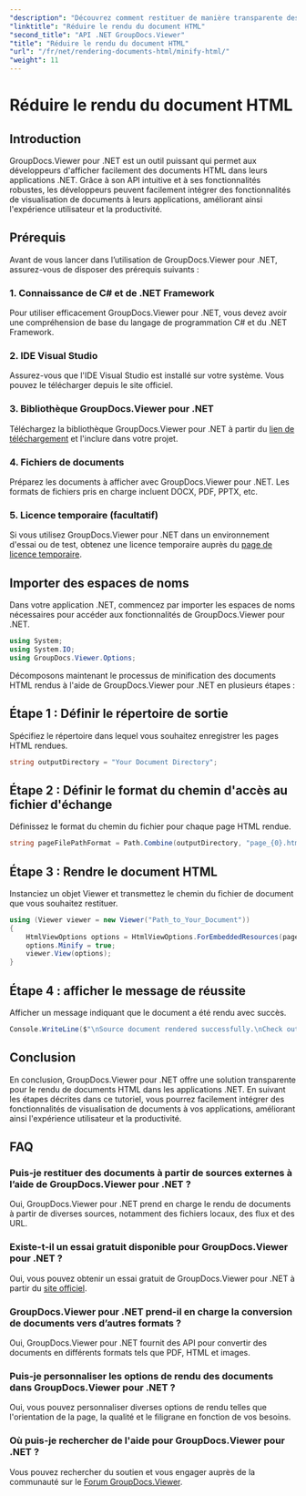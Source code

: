 ```yaml
---
"description": "Découvrez comment restituer de manière transparente des documents HTML dans des applications .NET à l’aide de GroupDocs.Viewer pour .NET."
"linktitle": "Réduire le rendu du document HTML"
"second_title": "API .NET GroupDocs.Viewer"
"title": "Réduire le rendu du document HTML"
"url": "/fr/net/rendering-documents-html/minify-html/"
"weight": 11
---
```


# Réduire le rendu du document HTML

## Introduction
GroupDocs.Viewer pour .NET est un outil puissant qui permet aux développeurs d'afficher facilement des documents HTML dans leurs applications .NET. Grâce à son API intuitive et à ses fonctionnalités robustes, les développeurs peuvent facilement intégrer des fonctionnalités de visualisation de documents à leurs applications, améliorant ainsi l'expérience utilisateur et la productivité.
## Prérequis
Avant de vous lancer dans l’utilisation de GroupDocs.Viewer pour .NET, assurez-vous de disposer des prérequis suivants :
### 1. Connaissance de C# et de .NET Framework
Pour utiliser efficacement GroupDocs.Viewer pour .NET, vous devez avoir une compréhension de base du langage de programmation C# et du .NET Framework.
### 2. IDE Visual Studio
Assurez-vous que l'IDE Visual Studio est installé sur votre système. Vous pouvez le télécharger depuis le site officiel.
### 3. Bibliothèque GroupDocs.Viewer pour .NET
Téléchargez la bibliothèque GroupDocs.Viewer pour .NET à partir du [lien de téléchargement](https://releases.groupdocs.com/viewer/net/) et l'inclure dans votre projet.
### 4. Fichiers de documents
Préparez les documents à afficher avec GroupDocs.Viewer pour .NET. Les formats de fichiers pris en charge incluent DOCX, PDF, PPTX, etc.
### 5. Licence temporaire (facultatif)
Si vous utilisez GroupDocs.Viewer pour .NET dans un environnement d'essai ou de test, obtenez une licence temporaire auprès du [page de licence temporaire](https://purchase.groupdocs.com/temporary-license/).

## Importer des espaces de noms
Dans votre application .NET, commencez par importer les espaces de noms nécessaires pour accéder aux fonctionnalités de GroupDocs.Viewer pour .NET.
```csharp
using System;
using System.IO;
using GroupDocs.Viewer.Options;
```

Décomposons maintenant le processus de minification des documents HTML rendus à l'aide de GroupDocs.Viewer pour .NET en plusieurs étapes :
## Étape 1 : Définir le répertoire de sortie
Spécifiez le répertoire dans lequel vous souhaitez enregistrer les pages HTML rendues.
```csharp
string outputDirectory = "Your Document Directory";
```
## Étape 2 : Définir le format du chemin d'accès au fichier d'échange
Définissez le format du chemin du fichier pour chaque page HTML rendue.
```csharp
string pageFilePathFormat = Path.Combine(outputDirectory, "page_{0}.html");
```
## Étape 3 : Rendre le document HTML
Instanciez un objet Viewer et transmettez le chemin du fichier de document que vous souhaitez restituer.
```csharp
using (Viewer viewer = new Viewer("Path_to_Your_Document"))
{
    HtmlViewOptions options = HtmlViewOptions.ForEmbeddedResources(pageFilePathFormat);
    options.Minify = true;
    viewer.View(options);
}
```
## Étape 4 : afficher le message de réussite
Afficher un message indiquant que le document a été rendu avec succès.
```csharp
Console.WriteLine($"\nSource document rendered successfully.\nCheck output in {outputDirectory}.");
```

## Conclusion
En conclusion, GroupDocs.Viewer pour .NET offre une solution transparente pour le rendu de documents HTML dans les applications .NET. En suivant les étapes décrites dans ce tutoriel, vous pourrez facilement intégrer des fonctionnalités de visualisation de documents à vos applications, améliorant ainsi l'expérience utilisateur et la productivité.
## FAQ
### Puis-je restituer des documents à partir de sources externes à l’aide de GroupDocs.Viewer pour .NET ?
Oui, GroupDocs.Viewer pour .NET prend en charge le rendu de documents à partir de diverses sources, notamment des fichiers locaux, des flux et des URL.
### Existe-t-il un essai gratuit disponible pour GroupDocs.Viewer pour .NET ?
Oui, vous pouvez obtenir un essai gratuit de GroupDocs.Viewer pour .NET à partir du [site officiel](https://releases.groupdocs.com/).
### GroupDocs.Viewer pour .NET prend-il en charge la conversion de documents vers d’autres formats ?
Oui, GroupDocs.Viewer pour .NET fournit des API pour convertir des documents en différents formats tels que PDF, HTML et images.
### Puis-je personnaliser les options de rendu des documents dans GroupDocs.Viewer pour .NET ?
Oui, vous pouvez personnaliser diverses options de rendu telles que l'orientation de la page, la qualité et le filigrane en fonction de vos besoins.
### Où puis-je rechercher de l'aide pour GroupDocs.Viewer pour .NET ?
Vous pouvez rechercher du soutien et vous engager auprès de la communauté sur le [Forum GroupDocs.Viewer](https://forum.groupdocs.com/c/viewer/9).